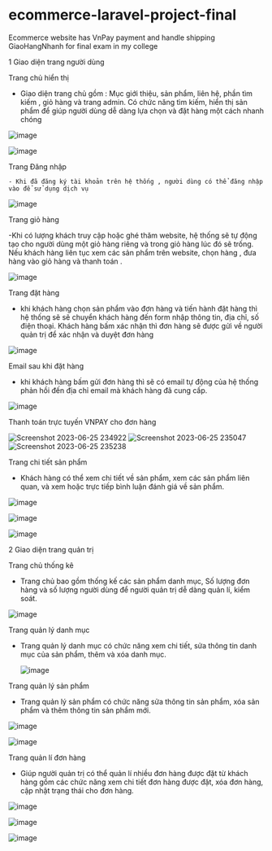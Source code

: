 
# ecommerce-laravel-project-final
Ecommerce website has VnPay payment and handle shipping GiaoHangNhanh for final exam in my college

1 Giao diện trang người dùng

  
Trang chủ hiển thị

  - Giao diện trang chủ gồm : Mục giới thiệu, sản phẩm, liên hệ, phần tìm kiếm , giỏ hàng và trang admin. Có chức năng tìm kiếm, hiển thị sản phẩm để giúp người dùng dễ dàng lựa chọn và đặt hàng  một cách nhanh chóng
    
![image](https://github.com/Eristruong/ecommerce-laravel-project-final/assets/66561370/5b4eb5e7-6405-416f-8b3f-269f60c39841)

![image](https://github.com/Eristruong/ecommerce-laravel-project-final/assets/66561370/afa36710-de68-4d26-97d7-f65c4ee57657)


Trang Đăng nhập

    - Khi đã đăng ký tài khoản trên hệ thống , người dùng có thể đăng nhập vào để sử dụng dịch vụ
    
![image](https://github.com/Eristruong/ecommerce-laravel-project-final/assets/66561370/e165bdbd-16d8-4b9d-bb67-929aa7054997)

 

Trang giỏ hàng

  -Khi có lượng khách truy cập hoặc ghé thăm website, hệ thống sẽ tự động tạo cho người dùng một giỏ hàng riêng và trong giỏ hàng lúc đó sẽ trống. Nếu khách hàng liên tục xem các sản phẩm trên website, chọn hàng , đưa hàng vào giỏ hàng và thanh toán .
  
  ![image](https://github.com/Eristruong/ecommerce-laravel-project-final/assets/66561370/41591817-ef14-4242-8847-487a8b814ca7)

Trang đặt hàng
 - khi khách hàng chọn sản phẩm vào đơn hàng và tiến hành đặt hàng thì hệ thống sẽ sẽ chuyển khách hàng đến form nhập thông tin, địa chỉ, số điện thoại.
Khách hàng bấm xác nhận thì đơn hàng sẽ được gửi về người quản trị để xác nhận và duyệt đơn hàng

![image](https://github.com/Eristruong/ecommerce-laravel-project-final/assets/66561370/14dacf25-e468-4e42-a012-6f3451566511)

Email sau khi đặt hàng

  - khi khách hàng bấm gửi đơn hàng thì sẽ có email tự động của hệ thống phản hồi đến địa chỉ email mà khách hàng đã cung cấp.

![image](https://github.com/Eristruong/ecommerce-laravel-project-final/assets/66561370/eb2ace75-83ea-45d5-8d88-8b357eb74ed8)

Thanh toán trực tuyến VNPAY cho đơn hàng

![Screenshot 2023-06-25 234922](https://github.com/Eristruong/ecommerce-laravel-project-final/assets/66561370/ed3425c9-7b2c-4a1e-ac3a-e2889615337a)
![Screenshot 2023-06-25 235047](https://github.com/Eristruong/ecommerce-laravel-project-final/assets/66561370/55bfd156-d15a-4813-a3aa-d1b645eabdc1)
![Screenshot 2023-06-25 235238](https://github.com/Eristruong/ecommerce-laravel-project-final/assets/66561370/6e4e70d0-50b9-4233-8b18-5368f12a0d6b)


 Trang chi tiết sản phẩm
- Khách hàng có thể xem chi tiết về sản phẩm, xem các sản phẩm liên quan, và xem hoặc trực tiếp bình luận đánh giá về sản phẩm.

![image](https://github.com/Eristruong/ecommerce-laravel-project-final/assets/66561370/9017bf74-819b-45e6-bc11-1b27d772ef15)

![image](https://github.com/Eristruong/ecommerce-laravel-project-final/assets/66561370/89f7ea5f-c2b4-44a2-9b3d-470a3fe7e7fb)

![image](https://github.com/Eristruong/ecommerce-laravel-project-final/assets/66561370/7f998f63-65c0-4771-a158-0c78992c54d7)


2 Giao diện trang quản trị

 
Trang chủ thống kê
 - Trang chủ bao gồm thống kế các sản phẩm danh mục, Số lượng đơn hàng và số lượng người dùng để người quản trị dễ dàng quản lí, kiểm soát.
   
 ![image](https://github.com/Eristruong/ecommerce-laravel-project-final/assets/66561370/164a8d28-4c25-4b54-95c9-5ac3baf91be7)


 

Trang quản lý danh mục
 - Trang quản lý danh mục có chức năng xem chi tiết, sửa thông tin danh mục của sản phẩm, thêm và xóa danh mục.

   ![image](https://github.com/Eristruong/ecommerce-laravel-project-final/assets/66561370/482d364b-f59a-4a72-80e1-83422a93f95b)
 
Trang quản lý sản phẩm
  - Trang quản lý sản phẩm có chức năng sửa thông tin sản phẩm, xóa sản phẩm và thêm thông tin sản phẩm mới.

![image](https://github.com/Eristruong/ecommerce-laravel-project-final/assets/66561370/6daa37e3-7b15-4fb3-a34d-68ccfd7f6748)

![image](https://github.com/Eristruong/ecommerce-laravel-project-final/assets/66561370/b8c7284a-72bf-47f4-8efe-9b4f4cf2540a) 

Trang quản lí đơn hàng
  - Giúp người quản trị có thể quản lí nhiều đơn hàng được đặt từ khách hàng gồm các chức năng xem chi tiết đơn hàng được đặt, xóa đơn hàng, cập nhật trạng thái cho đơn hàng.

![image](https://github.com/Eristruong/ecommerce-laravel-project-final/assets/66561370/f41d0153-e22c-4868-a234-c41c6a03b6e2)


![image](https://github.com/Eristruong/ecommerce-laravel-project-final/assets/66561370/dc63e150-9265-42b5-85b9-88545f813e3c)


![image](https://github.com/Eristruong/ecommerce-laravel-project-final/assets/66561370/646d46bc-7986-4d53-88ba-23da4baa2256)





 

